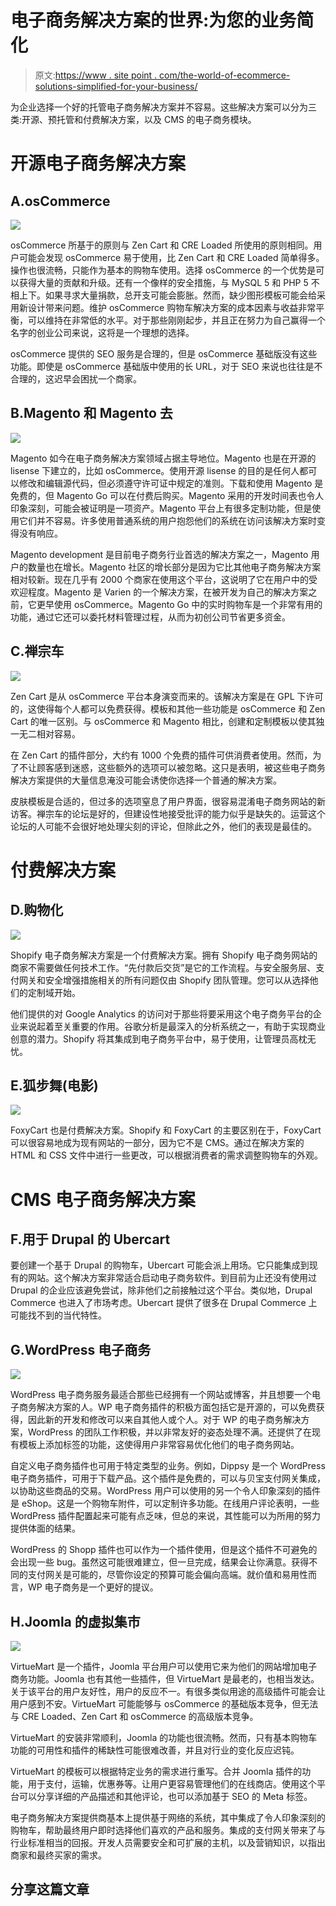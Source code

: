 # 电子商务解决方案的世界:为您的业务简化

> 原文:[https://www . site point . com/the-world-of-ecommerce-solutions-simplified-for-your-business/](https://www.sitepoint.com/the-world-of-ecommerce-solutions-simplified-for-your-business/)

为企业选择一个好的托管电子商务解决方案并不容易。这些解决方案可以分为三类:开源、预托管和付费解决方案，以及 CMS 的电子商务模块。

# 开源电子商务解决方案

## A.osCommerce

![](../Images/8ca3870c0f21198968a044dba7c7ac0e.png)

osCommerce 所基于的原则与 Zen Cart 和 CRE Loaded 所使用的原则相同。用户可能会发现 osCommerce 易于使用，比 Zen Cart 和 CRE Loaded 简单得多。操作也很流畅，只能作为基本的购物车使用。选择 osCommerce 的一个优势是可以获得大量的贡献和升级。还有一个像样的安全措施，与 MySQL 5 和 PHP 5 不相上下。如果寻求大量捐款，总开支可能会膨胀。然而，缺少图形模板可能会给采用新设计带来问题。维护 osCommerce 购物车解决方案的成本因素与收益非常平衡，可以维持在非常低的水平。对于那些刚刚起步，并且正在努力为自己赢得一个名字的创业公司来说，这将是一个理想的选择。

osCommerce 提供的 SEO 服务是合理的，但是 osCommerce 基础版没有这些功能。即使是 osCommerce 基础版中使用的长 URL，对于 SEO 来说也往往是不合理的，这迟早会困扰一个商家。

## B.Magento 和 Magento 去

![](../Images/0625b9b1867828fc9c6658e04648e4e0.png)

Magento 如今在电子商务解决方案领域占据主导地位。Magento 也是在开源的 lisense 下建立的，比如 osCommerce。使用开源 lisense 的目的是任何人都可以修改和编辑源代码，但必须遵守许可证中规定的准则。下载和使用 Magento 是免费的，但 Magento Go 可以在付费后购买。Magento 采用的开发时间表也令人印象深刻，可能会被证明是一项资产。Magento 平台上有很多定制功能，但是使用它们并不容易。许多使用普通系统的用户抱怨他们的系统在访问该解决方案时变得没有响应。

Magento development 是目前电子商务行业首选的解决方案之一，Magento 用户的数量也在增长。Magento 社区的增长部分是因为它比其他电子商务解决方案相对较新。现在几乎有 2000 个商家在使用这个平台，这说明了它在用户中的受欢迎程度。Magento 是 Varien 的一个解决方案，在被开发为自己的解决方案之前，它更早使用 osCommerce。Magento Go 中的实时购物车是一个非常有用的功能，通过它还可以委托材料管理过程，从而为初创公司节省更多资金。

## C.禅宗车

![](../Images/6ee2dfdb9f260f1376900cf9f6943f87.png)

Zen Cart 是从 osCommerce 平台本身演变而来的。该解决方案是在 GPL 下许可的，这使得每个人都可以免费获得。模板和其他一些功能是 osCommerce 和 Zen Cart 的唯一区别。与 osCommerce 和 Magento 相比，创建和定制模板以使其独一无二相对容易。

在 Zen Cart 的插件部分，大约有 1000 个免费的插件可供消费者使用。然而，为了不让顾客感到迷惑，这些额外的选项可以被忽略。这只是表明，被这些电子商务解决方案提供的大量信息淹没可能会诱使你选择一个普通的解决方案。

皮肤模板是合适的，但过多的选项窒息了用户界面，很容易混淆电子商务网站的新访客。禅宗车的论坛是好的，但建设性地接受批评的能力似乎是缺失的。运营这个论坛的人可能不会很好地处理尖刻的评论，但除此之外，他们的表现是最佳的。

# 付费解决方案

## D.购物化

![](../Images/90e77d74ea02cf32989ddb3256c17e72.png)

Shopify 电子商务解决方案是一个付费解决方案。拥有 Shopify 电子商务网站的商家不需要做任何技术工作。“先付款后交货”是它的工作流程。与安全服务层、支付网关和安全增强措施相关的所有问题仅由 Shopify 团队管理。您可以从选择他们的定制域开始。

他们提供的对 Google Analytics 的访问对于那些将要采用这个电子商务平台的企业来说起着至关重要的作用。谷歌分析是最深入的分析系统之一，有助于实现商业创意的潜力。Shopify 将其集成到电子商务平台中，易于使用，让管理员高枕无忧。

## E.狐步舞(电影)

![](../Images/30d9bac5b782f87771e89bf80832796d.png)

FoxyCart 也是付费解决方案。Shopify 和 FoxyCart 的主要区别在于，FoxyCart 可以很容易地成为现有网站的一部分，因为它不是 CMS。通过在解决方案的 HTML 和 CSS 文件中进行一些更改，可以根据消费者的需求调整购物车的外观。

# CMS 电子商务解决方案

## F.用于 Drupal 的 Ubercart

要创建一个基于 Drupal 的购物车，Ubercart 可能会派上用场。它只能集成到现有的网站。这个解决方案非常适合启动电子商务软件。到目前为止还没有使用过 Drupal 的企业应该避免尝试，除非他们之前接触过这个平台。类似地，Drupal Commerce 也进入了市场考虑。Ubercart 提供了很多在 Drupal Commerce 上可能找不到的当代特性。

## G.WordPress 电子商务

![](../Images/76e199f6db216bda01174bcfd35538ba.png)

WordPress 电子商务服务最适合那些已经拥有一个网站或博客，并且想要一个电子商务解决方案的人。WP 电子商务插件的积极方面包括它是开源的，可以免费获得，因此新的开发和修改可以来自其他人或个人。对于 WP 的电子商务解决方案，WordPress 的团队工作积极，并以非常友好的姿态处理不满。还提供了在现有模板上添加标签的功能，这使得用户非常容易优化他们的电子商务网站。

自定义电子商务插件也可用于特定类型的业务。例如，Dippsy 是一个 WordPress 电子商务插件，可用于下载产品。这个插件是免费的，可以与贝宝支付网关集成，以协助这些商品的交易。WordPress 用户可以使用的另一个令人印象深刻的插件是 eShop。这是一个购物车附件，可以定制许多功能。在线用户评论表明，一些 WordPress 插件配置起来可能有点乏味，但总的来说，其性能可以为所用的努力提供体面的结果。

WordPress 的 Shopp 插件也可以作为一个插件使用，但是这个插件不可避免的会出现一些 bug。虽然这可能很难建立，但一旦完成，结果会让你满意。获得不同的支付网关是可能的，尽管你设定的预算可能会偏向高端。就价值和易用性而言，WP 电子商务是一个更好的提议。

## H.Joomla 的虚拟集市

![](../Images/93d6110ee984992c18ab92b076aab49a.png)

VirtueMart 是一个插件，Joomla 平台用户可以使用它来为他们的网站增加电子商务功能。Joomla 也有其他一些插件，但 VirtueMart 是最老的，也相当发达。关于该平台的用户友好性，用户的反应不一。有很多类似用途的高级插件可能会让用户感到不安。VirtueMart 可能能够与 osCommerce 的基础版本竞争，但无法与 CRE Loaded、Zen Cart 和 osCommerce 的高级版本竞争。

VirtueMart 的安装非常顺利，Joomla 的功能也很流畅。然而，只有基本购物车功能的可用性和插件的稀缺性可能很难改善，并且对行业的变化反应迟钝。

VirtueMart 的模板可以根据特定业务的需求进行重写。合并 Joomla 插件的功能，用于支付，运输，优惠券等。让用户更容易管理他们的在线商店。使用这个平台可以分享详细的产品描述和其他评论，也可以添加基于 SEO 的 Meta 标签。

电子商务解决方案提供商基本上提供基于网络的系统，其中集成了令人印象深刻的购物车，帮助最终用户即时选择他们喜欢的产品和服务。集成的支付网关带来了与行业标准相当的回报。开发人员需要安全和可扩展的主机，以及营销知识，以指出商家和最终买家的需求。

## 分享这篇文章